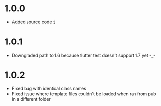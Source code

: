 # 1.0.0

- Added source code :)

# 1.0.1

- Downgraded path to 1.6 because flutter test doesn't support 1.7 yet -_-

# 1.0.2

- Fixed bug with identical class names
- Fixed issue where template files couldn't be loaded when ran from pub in a different folder